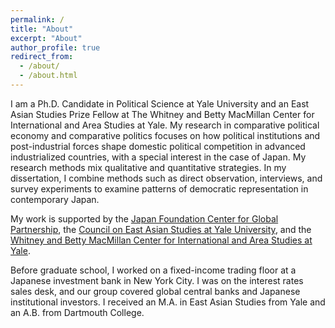 ```yaml
---
permalink: /
title: "About"
excerpt: "About"
author_profile: true
redirect_from:
  - /about/
  - /about.html
---
```


I am a Ph.D. Candidate in Political Science at Yale University and an East Asian Studies Prize Fellow at The Whitney and Betty MacMillan Center for International and Area Studies at Yale. My research in comparative political economy and comparative politics focuses on how political institutions and post-industrial forces shape domestic political competition in advanced industrialized countries, with a special interest in the case of Japan. My research methods mix qualitative and quantitative strategies. In my dissertation, I combine methods such as direct observation, interviews, and survey experiments to examine patterns of democratic representation in contemporary Japan. 

My work is supported by the [Japan Foundation Center for Global Partnership](https://www.cgp.org/), the [Council on East Asian Studies at Yale University](https://ceas.yale.edu/), and the [Whitney and Betty MacMillan Center for International and Area Studies at Yale](https://macmillan.yale.edu/).

Before graduate school, I worked on a fixed-income trading floor at a Japanese investment bank in New York City. I was on the interest rates sales desk, and our group covered global central banks and Japanese institutional investors. I received an M.A. in East Asian Studies from Yale and an A.B. from Dartmouth College.

